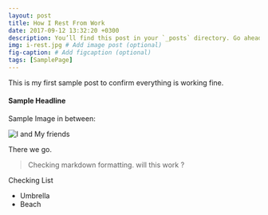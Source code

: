 ```yaml
---
layout: post
title: How I Rest From Work
date: 2017-09-12 13:32:20 +0300
description: You’ll find this post in your `_posts` directory. Go ahead and edit it and re-build the site to see your changes. # Add post description (optional)
img: i-rest.jpg # Add image post (optional)
fig-caption: # Add figcaption (optional)
tags: [SamplePage]
---
```

This is my first sample post to confirm everything is working fine.

#### Sample Headline

Sample Image in between:

![I and My friends]({{site.baseurl}}/assets/img/we-in-rest.jpg)

There we go.

> Checking markdown formatting. will this work ?

Checking List

* Umbrella
* Beach
